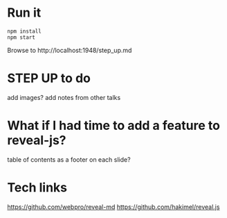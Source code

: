 # Run it
```
npm install
npm start
```

Browse to http://localhost:1948/step_up.md

# STEP UP to do
add images?
add notes from other talks

# What if I had time to add a feature to reveal-js?
table of contents as a footer on each slide?

# Tech links
https://github.com/webpro/reveal-md
https://github.com/hakimel/reveal.js
